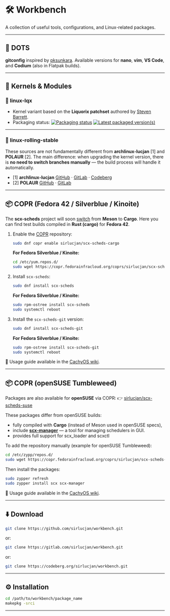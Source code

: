 # 🛠️ Workbench

A collection of useful tools, configurations, and Linux-related packages.

---

## 📂 DOTS

**gitconfig** inspired by [pksunkara](https://gist.github.com/pksunkara/988716).
Available versions for **nano**, **vim**, **VS Code**, and **Codium** (also in Flatpak builds).

---

## 🧩 Kernels & Modules

### 🔹 linux-lqx

* Kernel variant based on the **Liquorix patchset** authored by [Steven Barrett](https://github.com/damentz/liquorix-package/tree/6.16/master).
* Packaging status:
  [![Packaging status](https://repology.org/badge/vertical-allrepos/linux-lqx.svg)](https://repology.org/project/linux-lqx/versions)
  [![Latest packaged version(s)](https://repology.org/badge/latest-versions/linux-lqx.svg)](https://repology.org/project/linux-lqx/versions)

---

### 🔹 linux-rolling-stable

These sources are not fundamentally different from **archlinux-lucjan** \[1] and **POLAUR** \[2].
The main difference: when upgrading the kernel version, there is **no need to switch branches manually** — the build process will handle it automatically.

* \[1] **archlinux-lucjan** [GitHub](https://github.com/archlinux-lucjan) · [GitLab](https://gitlab.com/archlinux-lucjan) · [Codeberg](https://codeberg.org/archlinux-lucjan)
* \[2] **POLAUR** [GitHub](https://github.com/polaur) · [GitLab](https://gitlab.com/polaur)

---

## 📦 COPR (Fedora 42 / Silverblue / Kinoite)

The **scx-scheds** project will soon [switch](https://github.com/sched-ext/scx/discussions/2731) from **Meson** to **Cargo**.
Here you can find test builds compiled in **Rust (cargo)** for **Fedora 42**.

1. Enable the [COPR](https://copr.fedorainfracloud.org/coprs/sirlucjan/scx-scheds-cargo/) repository:

   ```bash
   sudo dnf copr enable sirlucjan/scx-scheds-cargo
   ```

   **For Fedora Silverblue / Kinoite:**

   ```bash
   cd /etc/yum.repos.d/
   sudo wget https://copr.fedorainfracloud.org/coprs/sirlucjan/scx-scheds-cargo/repo/fedora-$(rpm -E %fedora)/sirlucjan-scx-scheds-cargo-$(rpm -E %fedora).repo
   ```

2. Install `scx-scheds`:

   ```bash
   sudo dnf install scx-scheds
   ```

   **For Fedora Silverblue / Kinoite:**

   ```bash
   sudo rpm-ostree install scx-scheds
   sudo systemctl reboot
   ```

3. Install the `scx-scheds-git` version:

   ```bash
   sudo dnf install scx-scheds-git
   ```

   **For Fedora Silverblue / Kinoite:**

   ```bash
   sudo rpm-ostree install scx-scheds-git
   sudo systemctl reboot
   ```

📖 Usage guide available in the [CachyOS wiki](https://wiki.cachyos.org/configuration/sched-ext/).

---

## 📦 COPR (openSUSE Tumbleweed)

Packages are also available for **openSUSE** via COPR:
👉 [sirlucjan/scx-scheds-suse](https://copr.fedorainfracloud.org/coprs/sirlucjan/scx-scheds-suse/packages/)

These packages differ from openSUSE builds:

* fully compiled with **Cargo** (instead of Meson used in openSUSE specs),
* include **[scx-manager](https://github.com/CachyOS/scx-manager)** — a tool for managing schedulers in GUI.
* provides full support for scx_loader and scxctl

To add the repository manually (example for openSUSE Tumbleweed):

```bash
cd /etc/zypp/repos.d/
sudo wget https://copr.fedorainfracloud.org/coprs/sirlucjan/scx-scheds-suse/repo/opensuse-tumbleweed/sirlucjan-scx-scheds-suse-opensuse-tumbleweed.repo
```

Then install the packages:

```bash
sudo zypper refresh
sudo zypper install scx scx-manager
```

📖 Usage guide available in the [CachyOS wiki](https://wiki.cachyos.org/configuration/sched-ext/).

---

## ⬇️ Download

```bash
git clone https://github.com/sirlucjan/workbench.git
```

or:

```bash
git clone https://gitlab.com/sirlucjan/workbench.git
```

or:

```bash
git clone https://codeberg.org/sirlucjan/workbench.git
```

---

## ⚙️ Installation

```bash
cd /path/to/workbench/package_name
makepkg -srci
```

---
